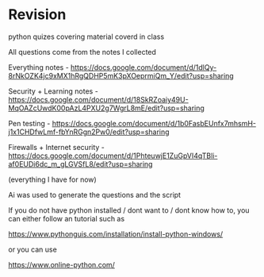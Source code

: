 # Revision
python quizes covering material coverd in class

All questions come from the notes I collected

Everything notes - https://docs.google.com/document/d/1dlQy-8rNkOZK4jc9xMX1hRgQDHP5mK3pXOeprmiQm_Y/edit?usp=sharing

Security + Learning notes - https://docs.google.com/document/d/18SkRZoaiy49U-MqOAZcUwdK00pAzL4PXU2g7WgrL8mE/edit?usp=sharing

Pen testing - https://docs.google.com/document/d/1b0FasbEUnfx7mhsmH-j1x1CHDfwLmf-fbYnRGgn2Pw0/edit?usp=sharing

Firewalls + Internet security - https://docs.google.com/document/d/1PhteuwjE1ZuGpVI4qTBli-af0EUDi6dc_m_gLGVSfL8/edit?usp=sharing

(everything I have for now)

Ai was used to generate the questions and the script

If you do not have python installed / dont want to / dont know how to, you can either follow an tutorial such as 

https://www.pythonguis.com/installation/install-python-windows/

or you can use

https://www.online-python.com/
